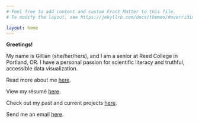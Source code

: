 ```yaml
---
# Feel free to add content and custom Front Matter to this file.
# To modify the layout, see https://jekyllrb.com/docs/themes/#overriding-theme-defaults

layout: home
---
```


<b>Greetings!</b>

My name is Gillian (she/her/hers), and I am a senior at Reed College in Portland, OR.
I have a personal passion for scientific literacy and truthful, accessible data visualization.

Read more about me <a href="/about/">here</a>.

View my r&eacute;sum&eacute; <a href="/resume/">here</a>.

Check out my past and current projects <a href="/portfolio/">here</a>.

Send me an email <a href="mailto:gillian.a.mcginnis@gmail.com">here</a>.